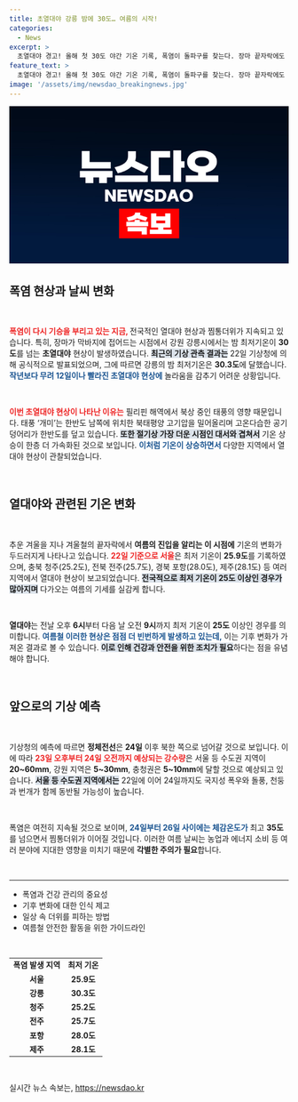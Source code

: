 ```yaml
---
title: 초열대야 강릉 밤에 30도… 여름의 시작!
categories:
  - News
excerpt: >
  초열대야 경고! 올해 첫 30도 야간 기온 기록, 폭염이 돌파구를 찾는다. 장마 끝자락에도 불구하고 전국이 찜통더위로 휩쓸리며, 체감온도는 최고 35도에 달할 예정이다. 더위와 비가 교차하는 이 시기, 기상 변화에 주목하세요!
feature_text: >
  초열대야 경고! 올해 첫 30도 야간 기온 기록, 폭염이 돌파구를 찾는다. 장마 끝자락에도 불구하고 전국이 찜통더위로 휩쓸리며, 체감온도는 최고 35도에 달할 예정이다. 더위와 비가 교차하는 이 시기, 기상 변화에 주목하세요!
image: '/assets/img/newsdao_breakingnews.jpg'
---
```


<p><img src="/assets/img/newsdao_breakingnews.jpg" alt="implanttips 속보" /></p>

<h2 data-ke-size="size26">폭염 현상과 날씨 변화</h2>

<p data-ke-size="size16">&nbsp;</p>

<p><b><span style="color: #ee2323;">폭염이 다시 기승을 부리고 있는 지금, </span></b>전국적인 열대야 현상과 찜통더위가 지속되고 있습니다. 특히, 장마가 막바지에 접어드는 시점에서 강원 강릉시에서는 밤 최저기온이 <b>30도</b>를 넘는 <b>초열대야</b> 현상이 발생하였습니다. <b><span style="background-color: #21538527;">최근의 기상 관측 결과는</span></b> 22일 기상청에 의해 공식적으로 발표되었으며, 그에 따르면 강릉의 밤 최저기온은 <b>30.3도</b>에 달했습니다. <b><span style="color: #1a5490;">작년보다 무려 12일이나 빨라진 초열대야 현상에</span></b> 놀라움을 감추기 어려운 상황입니다.</p>

<p data-ke-size="size16">&nbsp;</p>

<p><b><span style="color: #ee2323;">이번 초열대야 현상이 나타난 이유는</span></b> 필리핀 해역에서 북상 중인 태풍의 영향 때문입니다. 태풍 ‘개미’는 한반도 남쪽에 위치한 북태평양 고기압을 밀어올리며 고온다습한 공기덩어리가 한반도를 덮고 있습니다. <b><span style="background-color: #21538527;">또한 절기상 가장 더운 시점인 대서와 겹쳐서</span></b> 기온 상승이 한층 더 가속화된 것으로 보입니다. <b><span style="color: #1a5490;">이처럼 기온이 상승하면서</span></b> 다양한 지역에서 열대야 현상이 관찰되었습니다.</p>

<p data-ke-size="size16">&nbsp;</p>

<h2 data-ke-size="size26">열대야와 관련된 기온 변화</h2>

<p data-ke-size="size16">&nbsp;</p>

<p>추운 겨울을 지나 겨울철의 끝자락에서 <b>여름의 진입을 알리는 이 시점에</b> 기온의 변화가 두드러지게 나타나고 있습니다. <b><span style="color: #ee2323;">22일 기준으로 서울</span></b>은 최저 기온이 <b>25.9도</b>를 기록하였으며, 충북 청주(25.2도), 전북 전주(25.7도), 경북 포항(28.0도), 제주(28.1도) 등 여러 지역에서 열대야 현상이 보고되었습니다. <b><span style="background-color: #21538527;">전국적으로 최저 기온이 25도 이상인 경우가 많아지며</span></b> 다가오는 여름의 기세를 실감케 합니다.</p>

<p data-ke-size="size16">&nbsp;</p>

<p><b>열대야</b>는 전날 오후 <b>6시</b>부터 다음 날 오전 <b>9시</b>까지 최저 기온이 <b>25도</b> 이상인 경우를 의미합니다. <b><span style="color: #1a5490;">여름철 이러한 현상은 점점 더 빈번하게 발생하고 있는데,</span></b> 이는 기후 변화가 가져온 결과로 볼 수 있습니다. <b><span style="background-color: #21538527;">이로 인해 건강과 안전을 위한 조치가 필요</span></b>하다는 점을 유념해야 합니다.</p>

<p data-ke-size="size16">&nbsp;</p>

<h2 data-ke-size="size26">앞으로의 기상 예측</h2>

<p data-ke-size="size16">&nbsp;</p>

<p>기상청의 예측에 따르면 <b>정체전선</b>은 <strong>24일</strong> 이후 북한 쪽으로 넘어갈 것으로 보입니다. 이에 따라 <b><span style="color: #ee2323;">23일 오후부터 24일 오전까지 예상되는 강수량</span></b>은 서울 등 수도권 지역이 <b>20~60mm</b>, 강원 지역은 <b>5~30mm</b>, 충청권은 <b>5~10mm</b>에 달할 것으로 예상되고 있습니다. <b><span style="background-color: #21538527;">서울 등 수도권 지역에서는</span></b> 22일에 이어 24일까지도 국지성 폭우와 돌풍, 천둥과 번개가 함께 동반될 가능성이 높습니다.</p>

<p data-ke-size="size16">&nbsp;</p>

<p>폭염은 여전히 지속될 것으로 보이며, <b><span style="color: #1a5490;">24일부터 26일 사이에는 체감온도가</span></b> 최고 <b>35도</b>를 넘으면서 찜통더위가 이어질 것입니다. 이러한 여름 날씨는 농업과 에너지 소비 등 여러 분야에 지대한 영향을 미치기 때문에 <b>각별한 주의가 필요</b>합니다.</p>

<p data-ke-size="size16">&nbsp;</p>

<hr />

<ul>
    <li>폭염과 건강 관리의 중요성</li>
    <li>기후 변화에 대한 인식 제고</li>
    <li>일상 속 더위를 피하는 방법</li>
    <li>여름철 안전한 활동을 위한 가이드라인</li>
</ul>

<p data-ke-size="size16">&nbsp;</p>

<table style="width: 100%;">
    <tbody>
        <tr>
            <td style="text-align: center; height: 17px;"><b>폭염 발생 지역</b></td>
            <td style="text-align: center; height: 17px;"><b>최저 기온</b></td>
        </tr>
        <tr>
            <td style="text-align: center; height: 17px;"><b>서울</b></td>
            <td style="text-align: center; height: 17px;"><b>25.9도</b></td>
        </tr>
        <tr>
            <td style="text-align: center; height: 17px;"><b>강릉</b></td>
            <td style="text-align: center; height: 17px;"><b>30.3도</b></td>
        </tr>
        <tr>
            <td style="text-align: center; height: 17px;"><b>청주</b></td>
            <td style="text-align: center; height: 17px;"><b>25.2도</b></td>
        </tr>
        <tr>
            <td style="text-align: center; height: 17px;"><b>전주</b></td>
            <td style="text-align: center; height: 17px;"><b>25.7도</b></td>
        </tr>
        <tr>
            <td style="text-align: center; height: 17px;"><b>포항</b></td>
            <td style="text-align: center; height: 17px;"><b>28.0도</b></td>
        </tr>
        <tr>
            <td style="text-align: center; height: 17px;"><b>제주</b></td>
            <td style="text-align: center; height: 17px;"><b>28.1도</b></td>
        </tr>
    </tbody>
</table>

<p data-ke-size="size16">&nbsp;</p>
실시간 뉴스 속보는, <a href="https://newsdao.kr" rel="dofollow">https://newsdao.kr</a>


